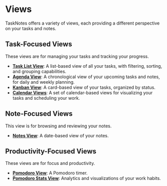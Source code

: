 # Views

TaskNotes offers a variety of views, each providing a different perspective on your tasks and notes.

## Task-Focused Views

These views are for managing your tasks and tracking your progress.

- **[Task List View](task-list.md)**: A list-based view of all your tasks, with filtering, sorting, and grouping capabilities.
- **[Agenda View](agenda.md)**: A chronological view of your upcoming tasks and notes, for daily and weekly planning.
- **[Kanban View](kanban.md)**: A card-based view of your tasks, organized by status.
- **[Calendar Views](calendar.md)**: A set of calendar-based views for visualizing your tasks and scheduling your work.

## Note-Focused Views

This view is for browsing and reviewing your notes.

- **[Notes View](notes.md)**: A date-based view of your notes.

## Productivity-Focused Views

These views are for focus and productivity.

- **[Pomodoro View](pomodoro.md)**: A Pomodoro timer.
- **[Pomodoro Stats View](pomodoro-stats.md)**: Analytics and visualizations of your work habits.
